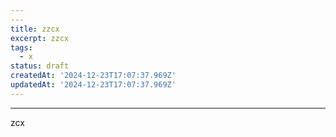 ```yaml
---
---
title: zzcx
excerpt: zzcx
tags:
  - x
status: draft
createdAt: '2024-12-23T17:07:37.969Z'
updatedAt: '2024-12-23T17:07:37.969Z'
---
```

---

<p>zcx</p>